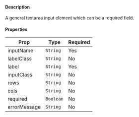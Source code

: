 #### Description

A general textarea input element which can be a required field.

#### Properties
| Prop          | Type       | Required |
| ------------- | ---------- | -------- |
| inputName     | `String`   | Yes      |
| labelClass    | `String`   | No       |
| label         | `String`   | Yes      |
| inputClass    | `String`   | No       |
| rows          | `String`   | No       |
| cols          | `String`   | No       |
| required      | `Boolean`  | No       |
| errorMessage  | `String`   | No       |
